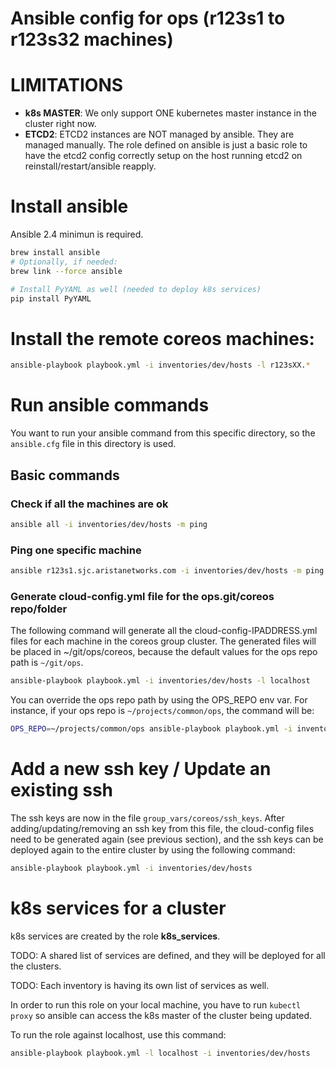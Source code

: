 # Ansible config for ops (r123s1 to r123s32 machines)

# LIMITATIONS

* **k8s MASTER**: We only support ONE kubernetes master instance in the cluster right now.
* **ETCD2**: ETCD2 instances are NOT managed by ansible. They are managed manually. The role defined on ansible is just a basic role to have the etcd2 config correctly setup on the host running etcd2 on reinstall/restart/ansible reapply.


# Install ansible

Ansible 2.4 minimun is required.

```sh
brew install ansible
# Optionally, if needed:
brew link --force ansible

# Install PyYAML as well (needed to deploy k8s services)
pip install PyYAML
```

# Install the remote coreos machines:

```sh
ansible-playbook playbook.yml -i inventories/dev/hosts -l r123sXX.*
```

# Run ansible commands

You want to run your ansible command from this specific directory, so the `ansible.cfg` file in this directory is used.

## Basic commands

### Check if all the machines are ok
```sh
ansible all -i inventories/dev/hosts -m ping
```

### Ping one specific machine

```sh
ansible r123s1.sjc.aristanetworks.com -i inventories/dev/hosts -m ping
```

### Generate cloud-config.yml file for the ops.git/coreos repo/folder

The following command will generate all the cloud-config-IPADDRESS.yml files for each machine in the coreos group cluster.
The generated files will be placed in ~/git/ops/coreos, because the default values for the ops repo path is `~/git/ops`.

```sh
ansible-playbook playbook.yml -i inventories/dev/hosts -l localhost
```

You can override the ops repo path by using the OPS_REPO env var.
For instance, if your ops repo is `~/projects/common/ops`, the command will be:

```sh
OPS_REPO=~/projects/common/ops ansible-playbook playbook.yml -i inventories/dev/hosts -l localhost
```

# Add a new ssh key / Update an existing ssh

The ssh keys are now in the file `group_vars/coreos/ssh_keys`.
After adding/updating/removing an ssh key from this file, the cloud-config files need to be generated again (see previous section), and the ssh keys can be deployed again to the entire cluster by using the following command:

```sh
ansible-playbook playbook.yml -i inventories/dev/hosts
```

# k8s services for a cluster

k8s services are created by the role **k8s_services**.

TODO: A shared list of services are defined, and they will be deployed for all the clusters.

TODO: Each inventory is having its own list of services as well.

In order to run this role on your local machine, you have to run `kubectl proxy` so ansible can access the k8s master of the cluster being updated.

To run the role against localhost, use this command:

```sh
ansible-playbook playbook.yml -l localhost -i inventories/dev/hosts
```


